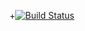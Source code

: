 +[![Build Status](https://travis-ci.org/curt-labs/HitchWidget.png)](https://travis-ci.org/curt-labs/HitchWidget)